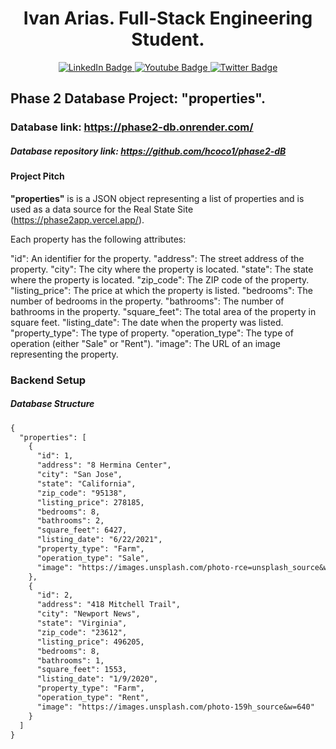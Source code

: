 <div align="center"><h1>Ivan Arias. Full-Stack Engineering Student.</h1></div>

<div id="badges" align="center">
  <a href="https://www.linkedin.com/in/arias-ivan-hcoco1/">
    <img src="https://img.shields.io/badge/LinkedIn-blue?style=for-the-badge&logo=linkedin&logoColor=white" alt="LinkedIn Badge"/>
  </a>
  <a href="https://www.youtube.com/channel/UCban0ilP3jBC9rdmL-fPy_Q">
    <img src="https://img.shields.io/badge/YouTube-red?style=for-the-badge&logo=youtube&logoColor=white" alt="Youtube Badge"/>
  </a>
  <a href="https://twitter.com/hcoco1">
    <img src="https://img.shields.io/badge/Twitter-blue?style=for-the-badge&logo=twitter&logoColor=white" alt="Twitter Badge"/>
  </a>
</div>  

## Phase 2 Database Project: "properties".
### Database link:  https://phase2-db.onrender.com/
##### Database repository link: https://github.com/hcoco1/phase2-dB


#### Project Pitch

**"properties"**  is is a JSON object representing a list of properties and is used as a data source for the Real State Site (https://phase2app.vercel.app/).

Each property has the following attributes:

"id": An identifier for the property.
"address": The street address of the property.
"city": The city where the property is located.
"state": The state where the property is located.
"zip_code": The ZIP code of the property.
"listing_price": The price at which the property is listed.
"bedrooms": The number of bedrooms in the property.
"bathrooms": The number of bathrooms in the property.
"square_feet": The total area of the property in square feet.
"listing_date": The date when the property was listed.
"property_type": The type of property.
"operation_type": The type of operation (either "Sale" or "Rent").
"image": The URL of an image representing the property.

### Backend Setup

##### Database Structure


```markdown
{
  "properties": [
    {
      "id": 1,
      "address": "8 Hermina Center",
      "city": "San Jose",
      "state": "California",
      "zip_code": "95138",
      "listing_price": 278185,
      "bedrooms": 8,
      "bathrooms": 2,
      "square_feet": 6427,
      "listing_date": "6/22/2021",
      "property_type": "Farm",
      "operation_type": "Sale",
      "image": "https://images.unsplash.com/photo-rce=unsplash_source&w=640"
    },
    {
      "id": 2,
      "address": "418 Mitchell Trail",
      "city": "Newport News",
      "state": "Virginia",
      "zip_code": "23612",
      "listing_price": 496205,
      "bedrooms": 8,
      "bathrooms": 1,
      "square_feet": 1553,
      "listing_date": "1/9/2020",
      "property_type": "Farm",
      "operation_type": "Rent",
      "image": "https://images.unsplash.com/photo-159h_source&w=640"
    }
  ]
}
```
